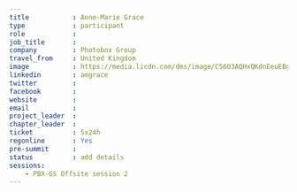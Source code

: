 ```yaml
---
title           : Anne-Marie Grace
type            : participant
role            :
job_title       :
company         : Photobox Group
travel_from     : United Kingdom
image           : https://media.licdn.com/dms/image/C5603AQHxQKdnEeuEBg/profile-displayphoto-shrink_800_800/0?e=1531958400&v=beta&t=FXhzd-ifVTAeNhEgAz1Uv6VyzMlqqpUvbORdlt791PM
linkedin        : amgrace
twitter         :
facebook        :
website         :
email           :
project_leader  :
chapter_leader  :
ticket          : 5x24h
regonline       : Yes
pre-summit      :
status          : add details
sessions:
    - PBX-GS Offsite session 2
---
```


